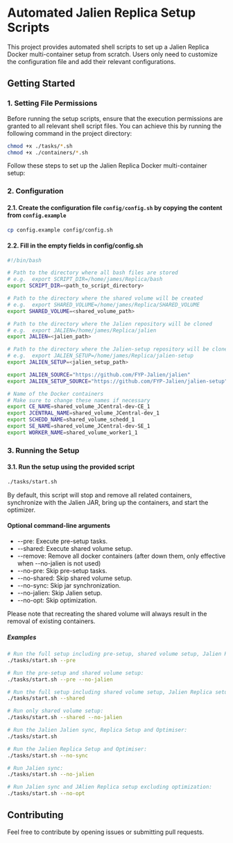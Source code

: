 # Automated Jalien Replica Setup Scripts

This project provides automated shell scripts to set up a Jalien Replica Docker multi-container setup from scratch. Users only need to customize the configuration file and add their relevant configurations.

## Getting Started

### 1. Setting File Permissions

Before running the setup scripts, ensure that the execution permissions are granted to all relevant shell script files. You can achieve this by running the following command in the project directory:

```bash
chmod +x ./tasks/*.sh
chmod +x ./containers/*.sh
```

Follow these steps to set up the Jalien Replica Docker multi-container setup:

### 2. Configuration

#### 2.1. Create the configuration file `config/config.sh` by copying the content from `config.example`

```bash
cp config.example config/config.sh
```

#### 2.2. Fill in the empty fields in config/config.sh

```bash
#!/bin/bash

# Path to the directory where all bash files are stored
# e.g.  export SCRIPT_DIR=/home/james/Replica/bash 
export SCRIPT_DIR=<path_to_script_directory>

# Path to the directory where the shared volume will be created
# e.g.  export SHARED_VOLUME=/home/james/Replica/SHARED_VOLUME
export SHARED_VOLUME=<shared_volume_path>

# Path to the directory where the Jalien repository will be cloned
# e.g.  export JALIEN=/home/james/Replica/jalien
export JALIEN=<jalien_path>

# Path to the directory where the Jalien-setup repository will be cloned
# e.g.  export JALIEN_SETUP=/home/james/Replica/jalien-setup
export JALIEN_SETUP=<jalien_setup_path>

export JALIEN_SOURCE="https://github.com/FYP-Jalien/jalien"
export JALIEN_SETUP_SOURCE="https://github.com/FYP-Jalien/jalien-setup"

# Name of the Docker containers
# Make sure to change these names if necessary
export CE_NAME=shared_volume_JCentral-dev-CE_1
export JCENTRAL_NAME=shared_volume_JCentral-dev_1
export SCHEDD_NAME=shared_volume_schedd_1
export SE_NAME=shared_volume_JCentral-dev-SE_1
export WORKER_NAME=shared_volume_worker1_1
```

### 3. Running the Setup

#### 3.1. Run the setup using the provided script

```bash
./tasks/start.sh
```

By default, this script will stop and remove all related containers, synchronize with the Jalien JAR, bring up the containers, and start the optimizer.

#### Optional command-line arguments

- --pre: Execute pre-setup tasks.
- --shared: Execute shared volume setup.
- --remove: Remove all docker containers (after down them, only effective when --no-jalien is not used)
- --no-pre: Skip pre-setup tasks.
- --no-shared: Skip shared volume setup.
- --no-sync: Skip jar synchronization.
- --no-jalien: Skip Jalien setup.
- --no-opt: Skip optimization.

Please note that recreating the shared volume will always result in the removal of existing containers.

##### Examples

```bash
# Run the full setup including pre-setup, shared volume setup, Jalien Replica setup, and optimizer:
./tasks/start.sh --pre

# Run the pre-setup and shared volume setup:
./tasks/start.sh --pre --no-jalien

# Run the full setup including shared volume setup, Jalien Replica setup, and optimizer:
./tasks/start.sh --shared

# Run only shared volume setup:
./tasks/start.sh --shared --no-jalien

# Run the Jalien Jalien sync, Replica Setup and Optimiser:
./tasks/start.sh

# Run the Jalien Replica Setup and Optimiser:
./tasks/start.sh --no-sync

# Run Jalien sync:
./tasks/start.sh --no-jalien

# Run Jalien sync and JAlien Replica setup excluding optimization:
./tasks/start.sh --no-opt

```

## Contributing

Feel free to contribute by opening issues or submitting pull requests.

